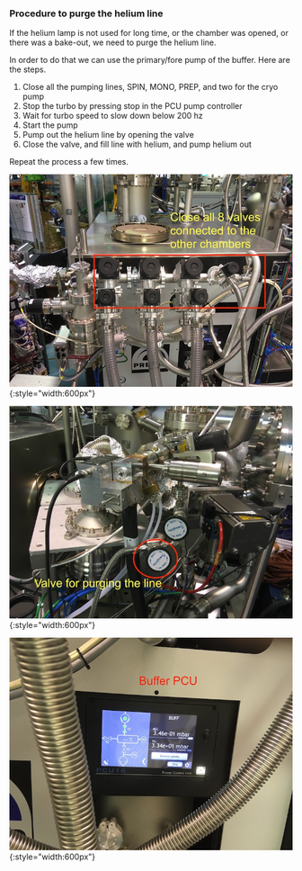 ### Procedure to purge the helium line

If the helium lamp is not used for long time, or the chamber was opened, or there was a bake-out, we need to purge the helium line. 

In order to do that we can use the primary/fore pump of the buffer. Here are the steps. 

1. Close all the pumping lines, SPIN, MONO, PREP, and two for the cryo pump 
2. Stop the turbo by pressing stop in the PCU pump controller 
3. Wait for turbo speed to slow down below 200 hz 
4. Start the pump 
5. Pump out the helium line by opening the valve 
6. Close the valve, and fill line with helium, and pump helium out 

Repeat the process a few times. 

![helium-purge-01](img/helium-purge-01.JPG){:style="width:600px"}  


![helium-purge-02](img/helium-purge-02.JPG){:style="width:600px"}  


![helium-purge-03](img/helium-purge-03.JPG){:style="width:600px"}  
